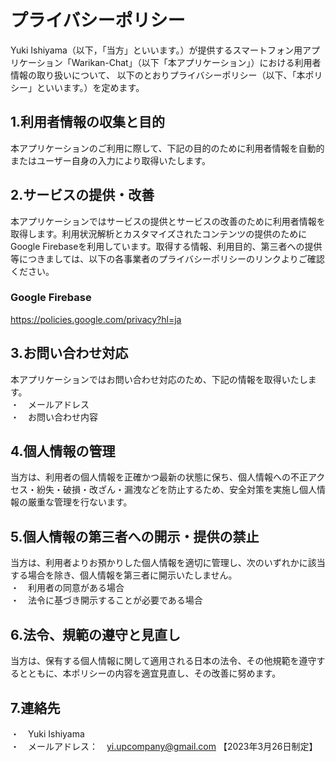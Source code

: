 # プライバシーポリシー
Yuki Ishiyama（以下，「当方」といいます。）が提供するスマートフォン用アプリケーション「Warikan-Chat」（以下「本アプリケーション」）における利用者情報の取り扱いについて、 以下のとおりプライバシーポリシー（以下、「本ポリシー」といいます。）を定めます。
## 1.利用者情報の収集と目的
本アプリケーションのご利用に際して、下記の目的のために利用者情報を自動的またはユーザー自身の入力により取得いたします。<br>
## 2.サービスの提供・改善
本アプリケーションではサービスの提供とサービスの改善のために利用者情報を取得します。利用状況解析とカスタマイズされたコンテンツの提供のためにGoogle Firebaseを利用しています。取得する情報、利用目的、第三者への提供等につきましては、以下の各事業者のプライバシーポリシーのリンクよりご確認ください。
### Google Firebase
https://policies.google.com/privacy?hl=ja
## 3.お問い合わせ対応
本アプリケーションではお問い合わせ対応のため、下記の情報を取得いたします。<br>
・　メールアドレス<br>
・　お問い合わせ内容<br>
## 4.個人情報の管理
当方は、利用者の個人情報を正確かつ最新の状態に保ち、個人情報への不正アクセス・紛失・破損・改ざん・漏洩などを防止するため、安全対策を実施し個人情報の厳重な管理を行ないます。
## 5.個人情報の第三者への開示・提供の禁止
当方は、利用者よりお預かりした個人情報を適切に管理し、次のいずれかに該当する場合を除き、個人情報を第三者に開示いたしません。<br>
・　利用者の同意がある場合<br>
・　法令に基づき開示することが必要である場合
## 6.法令、規範の遵守と見直し
当方は、保有する個人情報に関して適用される日本の法令、その他規範を遵守するとともに、本ポリシーの内容を適宜見直し、その改善に努めます。
## 7.連絡先
・　Yuki Ishiyama<br>
・　メールアドレス：　yi.upcompany@gmail.com
【2023年3月26日制定】
